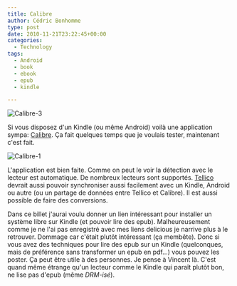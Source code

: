 ```yaml
---
title: Calibre
author: Cédric Bonhomme
type: post
date: 2010-11-21T23:22:45+00:00
categories:
  - Technology
tags:
  - Android
  - book
  - ebook
  - epub
  - kindle

---
```

![Calibre-3](/images/blog/2010/11/calibre-3.png)

Si vous disposez d'un Kindle (ou même Android) voilà une application sympa: [Calibre][1]. Ça fait quelques temps que je voulais tester, maintenant c'est fait.

![Calibre-1](/images/blog/2010/11/calibre-1.png)

L'application est bien faite. Comme on peut le voir la détection avec le lecteur
est automatique. De nombreux lecteurs sont supportés. [Tellico][2] devrait aussi
pouvoir synchroniser aussi facilement avec un Kindle, Android ou autre (ou un
partage de données entre Tellico et Calibre). Il est aussi possible de faire des
conversions.

Dans ce billet j'aurai voulu donner un lien intéressant pour installer un
système libre sur Kindle (et pouvoir lire des epub). Malheureusement comme je
ne l'ai pas enregistré avec mes liens delicious je narrive plus à le retrouver.
Dommage car c'était plutôt intéressant (ça membête). Donc si vous avez des
techniques pour lire des epub sur un Kindle (quelconques, mais de préférence
sans transformer un epub en pdf…) vous pouvez les poster. Ça peut être utile
à des personnes. Je pense à Vincent là. C'est quand même étrange qu'un lecteur
comme le Kindle qui paraît plutôt bon, ne lise pas d'epub (même _DRM-isé_).

 [1]: http://calibre-ebook.com
 [2]: http://tellico-project.org
